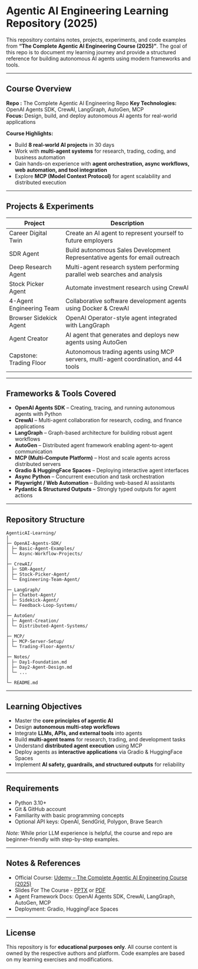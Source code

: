# Agentic AI Engineering Learning Repository (2025)

This repository contains notes, projects, experiments, and code examples from **“The Complete Agentic AI Engineering Course (2025)”**. The goal of this repo is to document my learning journey and provide a structured reference for building autonomous AI agents using modern frameworks and tools.

---

## Course Overview

**Repo :** The Complete Agentic AI Engineering Repo 
**Key Technologies:** OpenAI Agents SDK, CrewAI, LangGraph, AutoGen, MCP  
**Focus:** Design, build, and deploy autonomous AI agents for real-world applications  

**Course Highlights:**  
- Build **8 real-world AI projects** in 30 days  
- Work with **multi-agent systems** for research, trading, coding, and business automation  
- Gain hands-on experience with **agent orchestration, async workflows, web automation, and tool integration**  
- Explore **MCP (Model Context Protocol)** for agent scalability and distributed execution  

---

## Projects & Experiments

| Project | Description |
|---------|-------------|
| Career Digital Twin | Create an AI agent to represent yourself to future employers |
| SDR Agent | Build autonomous Sales Development Representative agents for email outreach |
| Deep Research Agent | Multi-agent research system performing parallel web searches and analysis |
| Stock Picker Agent | Automate investment research using CrewAI |
| 4-Agent Engineering Team | Collaborative software development agents using Docker & CrewAI |
| Browser Sidekick Agent | OpenAI Operator-style agent integrated with LangGraph |
| Agent Creator | AI agent that generates and deploys new agents using AutoGen |
| Capstone: Trading Floor | Autonomous trading agents using MCP servers, multi-agent coordination, and 44 tools |

---

## Frameworks & Tools Covered

- **OpenAI Agents SDK** – Creating, tracing, and running autonomous agents with Python  
- **CrewAI** – Multi-agent collaboration for research, coding, and finance applications  
- **LangGraph** – Graph-based architecture for building robust agent workflows  
- **AutoGen** – Distributed agent framework enabling agent-to-agent communication  
- **MCP (Multi-Compute Platform)** – Host and scale agents across distributed servers  
- **Gradio & HuggingFace Spaces** – Deploying interactive agent interfaces  
- **Async Python** – Concurrent execution and task orchestration  
- **Playwright / Web Automation** – Building web-based AI assistants  
- **Pydantic & Structured Outputs** – Strongly typed outputs for agent actions  

---

## Repository Structure

```
AgenticAI-Learning/
│
├─ OpenAI-Agents-SDK/
│ ├─ Basic-Agent-Examples/
│ └─ Async-Workflow-Projects/
│
├─ CrewAI/
│ ├─ SDR-Agent/
│ ├─ Stock-Picker-Agent/
│ └─ Engineering-Team-Agent/
│
├─ LangGraph/
│ ├─ Chatbot-Agent/
│ ├─ Sidekick-Agent/
│ └─ Feedback-Loop-Systems/
│
├─ AutoGen/
│ ├─ Agent-Creation/
│ └─ Distributed-Agent-Systems/
│
├─ MCP/
│ ├─ MCP-Server-Setup/
│ └─ Trading-Floor-Agents/
│
├─ Notes/
│ ├─ Day1-Foundation.md
│ ├─ Day2-Agent-Design.md
│ └─ ...
│
└─ README.md

```
---

## Learning Objectives

- Master the **core principles of agentic AI**  
- Design **autonomous multi-step workflows**  
- Integrate **LLMs, APIs, and external tools** into agents  
- Build **multi-agent teams** for research, trading, and development tasks  
- Understand **distributed agent execution** using MCP  
- Deploy agents as **interactive applications** via Gradio & HuggingFace Spaces  
- Implement **AI safety, guardrails, and structured outputs** for reliability  

---

## Requirements

- Python 3.10+  
- Git & GitHub account  
- Familiarity with basic programming concepts  
- Optional API keys: OpenAI, SendGrid, Polygon, Brave Search  

*Note:* While prior LLM experience is helpful, the course and repo are beginner-friendly with step-by-step examples.  

---

## Notes & References

- Official Course: [Udemy – The Complete Agentic AI Engineering Course (2025)](https://www.udemy.com/course/agentic-ai-engineering/)
- Slides For The Course - [PPTX](resources/slides.pptx) or [PDF](resources/slides.pdf)
- Agent Framework Docs: OpenAI Agents SDK, CrewAI, LangGraph, AutoGen, MCP  
- Deployment: Gradio, HuggingFace Spaces  

---

## License

This repository is for **educational purposes only**. All course content is owned by the respective authors and platform. Code examples are based on my learning exercises and modifications.
